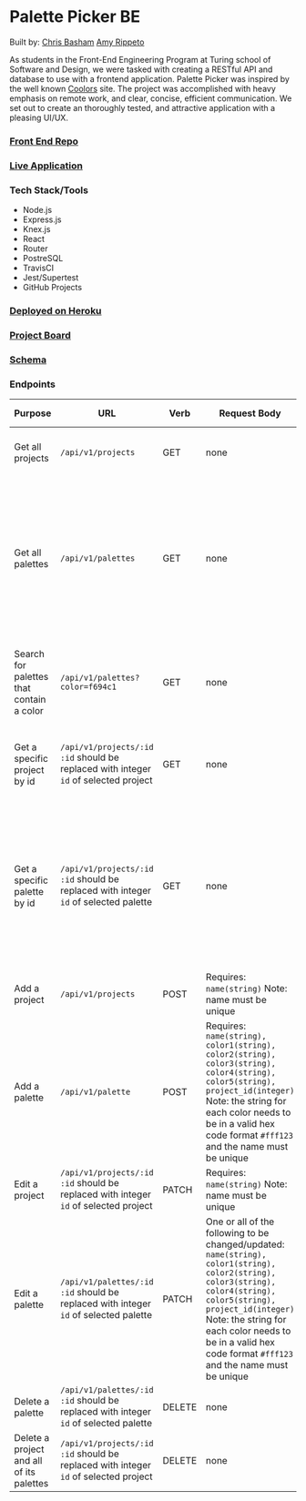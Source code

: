 # Palette Picker BE

Built by:
[Chris Basham](https://github.com/chrisdbasham317)
[Amy Rippeto](https://github.com/aripp2) 

As students in the Front-End Engineering Program at Turing school of Software and Design, we were tasked with creating a RESTful API and database to use with a frontend application. Palette Picker was inspired by the well known [Coolors](https://coolors.co/393d3f-fdfdff-c6c5b9-62929e-546a7b) site. The project was accomplished with heavy emphasis on remote work, and clear, concise, efficient communication. We set out to create an thoroughly tested, and attractive application with a pleasing UI/UX.

### [Front End Repo](https://github.com/Palette-Picker/palette_picker_fe)
### [Live Application](https://palette-picker-1906-fe.herokuapp.com)

### Tech Stack/Tools
- Node.js
- Express.js
- Knex.js
- React
- Router
- PostreSQL
- TravisCI
- Jest/Supertest
- GitHub Projects

### [Deployed on Heroku](https://palette-picker-1906-be.herokuapp.com)

### [Project Board](https://github.com/orgs/Palette-Picker/projects/1)

### [Schema](https://drive.google.com/file/d/1iK_xxviYD17hg0083pTU-cP2GBWR6ZIH/view?usp=sharing)

### Endpoints

| Purpose | URL | Verb | Request Body | Sample Success Response |
|----|----|----|----|----|
| Get all projects | `/api/v1/projects` | GET | none | Array of projects: `[{"id": 1, "name": "Colors", "palettes": [Array of Palettes]}]`|
| Get all palettes | `/api/v1/palettes` | GET | none | Array of palettes: `[{"id":1, "name":"Purples and greens", "color1":"#82d173", "color2":"#abfaa9", "color3":"#95a3b3", "color4":"#4c2c69", "color5":"#42253b", "project_id":1, "created_at":"2019-12-04T01:38:26.059Z", "updated_at":"2019-12-04T01:38:26.059Z"}, ...]` |
| Search for palettes that contain a color | `/api/v1/palettes?color=f694c1` | GET | none | Array of palettes: `[{"id":2, "name":"Pastels", "color1":"#d3f8e2", "color2":"#e4c1f9", "color3":"#f694c1", "color4":"#ede7b1", "color5":"#a9def9", "project_id":1}]` |
| Get a specific project by id | `/api/v1/projects/:id` `:id` should be replaced with integer `id` of selected project | GET | none | `{ "id": 21, "name": "Colors", "created_at": "2019-12-10T19:42:34.142Z", "updated_at": "2019-12-10T19:42:34.142Z"}` |
| Get a specific palette by id | `/api/v1/projects/:id` `:id` should be replaced with integer `id` of selected palette | GET | none | `{"id": 36, "name": "Greens", "color1": "#5c6f68", "color2": "#8aa39b", "color3": "#95d9c3", "color4": "#a4f9c8", "color5": "#a7fff6", "project_id": 22, "created_at": "2019-12-10T19:42:34.260Z", "updated_at": "2019-12-10T19:42:34.260Z"}` |
| Add a project | `/api/v1/projects` | POST | Requires: `name(string)` Note: name must be unique | Status Code 201 & `{ "id": 23, "name":"New Project"}` |
| Add a palette | `/api/v1/palette` | POST | Requires: `name(string), color1(string), color2(string), color3(string), color4(string), color5(string), project_id(integer)` Note: the string for each color needs to be in a valid hex code format `#fff123` and the name must be unique | 201 Status Code & `{"id": 37, "name": "New Palette", "color1": "#ffffff", "color2": "#000000", "color3": "#31487a", "color4": "#317a36", "color5": "#7a3170", "project_id": 22}` |
| Edit a project | `/api/v1/projects/:id` `:id` should be replaced with integer `id` of selected project | PATCH | Requires: `name(string)` Note: name must be unique | Status Code 200 & `{ "id": 23, "name":"Edited Project"}` |
| Edit a palette | `/api/v1/palettes/:id` `:id` should be replaced with integer `id` of selected palette | PATCH | One or all of the following to be changed/updated: `name(string), color1(string), color2(string), color3(string), color4(string), color5(string), project_id(integer)` Note: the string for each color needs to be in a valid hex code format `#fff123` and the name must be unique| Status Code 200 & `{"id": 33, "name": "Edited Palette", "color1": "#82d173", "color2": "#abfaa9", "color3": "#95a3b3", "color4": "#4c2c69", "color5": "#42253b", "project_id": 21}`|
| Delete a palette | `/api/v1/palettes/:id` `:id` should be replaced with integer `id` of selected palette | DELETE | none | 200 Status Code & `{"id": 37}` |
| Delete a project and all of its palettes | `/api/v1/projects/:id` `:id` should be replaced with integer `id` of selected project | DELETE | none | 200 Status Code & `{"id": 23}` |


